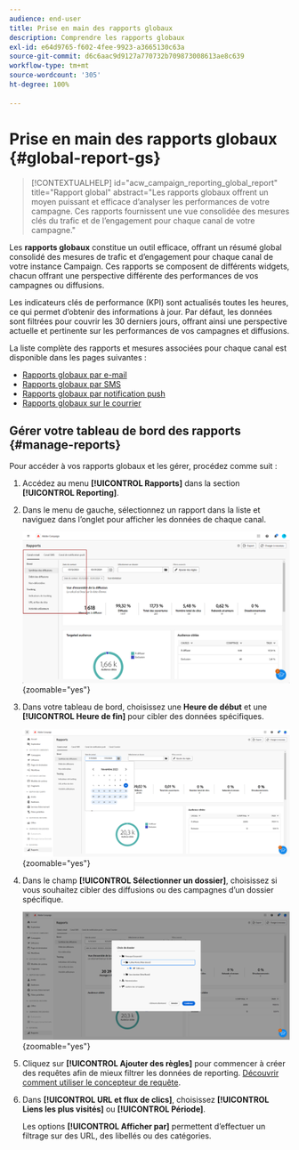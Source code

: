 ```yaml
---
audience: end-user
title: Prise en main des rapports globaux
description: Comprendre les rapports globaux
exl-id: e64d9765-f602-4fee-9923-a3665130c63a
source-git-commit: d6c6aac9d9127a770732b709873008613ae8c639
workflow-type: tm+mt
source-wordcount: '305'
ht-degree: 100%

---
```


# Prise en main des rapports globaux {#global-report-gs}

>[!CONTEXTUALHELP]
>id="acw_campaign_reporting_global_report"
>title="Rapport global"
>abstract="Les rapports globaux offrent un moyen puissant et efficace d’analyser les performances de votre campagne. Ces rapports fournissent une vue consolidée des mesures clés du trafic et de l’engagement pour chaque canal de votre campagne."

Les **rapports globaux** constitue un outil efficace, offrant un résumé global consolidé des mesures de trafic et d’engagement pour chaque canal de votre instance Campaign. Ces rapports se composent de différents widgets, chacun offrant une perspective différente des performances de vos campagnes ou diffusions.

Les indicateurs clés de performance (KPI) sont actualisés toutes les heures, ce qui permet d’obtenir des informations à jour. Par défaut, les données sont filtrées pour couvrir les 30 derniers jours, offrant ainsi une perspective actuelle et pertinente sur les performances de vos campagnes et diffusions.

La liste complète des rapports et mesures associées pour chaque canal est disponible dans les pages suivantes :

* [Rapports globaux par e-mail](global-report-email.md)
* [Rapports globaux par SMS](global-report-sms.md)
* [Rapports globaux par notification push](global-report-push.md)
* [Rapports globaux sur le courrier](global-report-direct.md)

## Gérer votre tableau de bord des rapports {#manage-reports}

Pour accéder à vos rapports globaux et les gérer, procédez comme suit :

1. Accédez au menu **[!UICONTROL Rapports]** dans la section **[!UICONTROL Reporting]**.

1. Dans le menu de gauche, sélectionnez un rapport dans la liste et naviguez dans l’onglet pour afficher les données de chaque canal.

   ![Capture d’écran montrant le menu de gauche et les onglets pour parcourir les données de chaque canal](assets/global_report_manage_3.png){zoomable="yes"}

1. Dans votre tableau de bord, choisissez une **Heure de début** et une **[!UICONTROL Heure de fin]** pour cibler des données spécifiques.

   ![Capture d’écran montrant le tableau de bord avec des options permettant de sélectionner les heures de début et de fin du ciblage des données](assets/global_report_manage_1.png){zoomable="yes"}

1. Dans le champ **[!UICONTROL Sélectionner un dossier]**, choisissez si vous souhaitez cibler des diffusions ou des campagnes d’un dossier spécifique.

   ![Capture d’écran montrant le champ Sélectionner un dossier pour sélectionner des diffusions ou des campagnes](assets/global_report_manage_2.png){zoomable="yes"}

1. Cliquez sur **[!UICONTROL Ajouter des règles]** pour commencer à créer des requêtes afin de mieux filtrer les données de reporting. [Découvrir comment utiliser le concepteur de requête](../query/query-modeler-overview.md).

1. Dans **[!UICONTROL URL et flux de clics]**, choisissez **[!UICONTROL Liens les plus visités]** ou **[!UICONTROL Période]**.

   Les options **[!UICONTROL Afficher par]** permettent d’effectuer un filtrage sur des URL, des libellés ou des catégories.